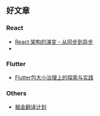 ## 好文章
### React
- [React 架构的演变 - 从同步到异步](https://juejin.im/post/6875681311500025869)
- []()


### Flutter
- [Flutter包大小治理上的探索与实践](https://mp.weixin.qq.com/s/adC-YUWd-xuUlzeAPHzJoQ)



### Others
- [掘金翻译计划](https://github.com/xitu/gold-miner)
